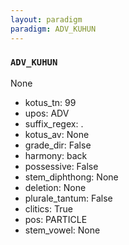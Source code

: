 ```yaml
---
layout: paradigm
paradigm: ADV_KUHUN
---
```

### ` ADV_KUHUN `

None
* kotus_tn: 99
* upos: ADV
* suffix_regex: .
* kotus_av: None
* grade_dir: False
* harmony: back
* possessive: False
* stem_diphthong: None
* deletion: None
* plurale_tantum: False
* clitics: True
* pos: PARTICLE
* stem_vowel: None
